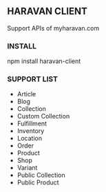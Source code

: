 ## HARAVAN CLIENT

Support APIs of myharavan.com

### INSTALL
npm install haravan-client

### SUPPORT LIST
- Article
- Blog
- Collection
- Custom Collection
- Fulfillment
- Inventory
- Location
- Order
- Product
- Shop
- Variant
- Public Collection
- Public Product